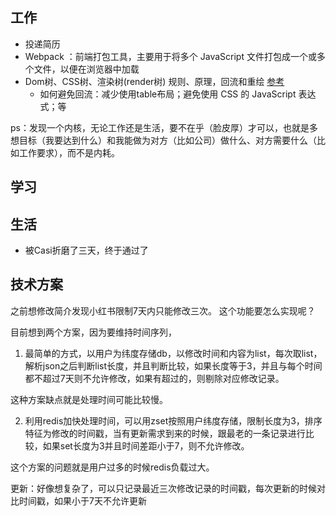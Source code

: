 ## 工作
- 投递简历
- Webpack ：前端打包工具，主要用于将多个 JavaScript 文件打包成一个或多个文件，以便在浏览器中加载
- Dom树、CSS树、渲染树(render树) 规则、原理，回流和重绘 [参考](https://cloud.tencent.com/developer/article/1715276)
  - 如何避免回流：减少使用table布局；避免使用 CSS 的 JavaScript 表达式；等


ps：发现一个内核，无论工作还是生活，要不在乎（脸皮厚）才可以，也就是多想目标（我要达到什么）和我能做为对方（比如公司）做什么、对方需要什么（比如工作要求），而不是内耗。

## 学习

## 生活
- 被Casi折磨了三天，终于通过了

## 技术方案

之前想修改简介发现小红书限制7天内只能修改三次。
这个功能要怎么实现呢？
 
目前想到两个方案，因为要维持时间序列，
 
1. 最简单的方式，以用户为纬度存储db，以修改时间和内容为list，每次取list，解析json之后判断list长度，并且判断比较，如果长度等于3，并且与每个时间都不超过7天则不允许修改，如果有超过的，则剔除对应修改记录。
 
这种方案缺点就是处理时间可能比较慢。
 
2. 利用redis加快处理时间，可以用zset按照用户纬度存储，限制长度为3，排序特征为修改的时间戳，当有更新需求到来的时候，跟最老的一条记录进行比较，如果set长度为3并且时间差距小于7，则不允许修改。
 
这个方案的问题就是用户过多的时候redis负载过大。
 
更新：好像想复杂了，可以只记录最近三次修改记录的时间戳，每次更新的时候对比时间戳，如果小于7天不允许更新
 

